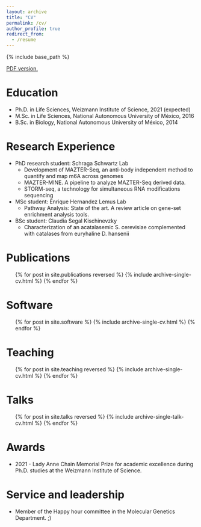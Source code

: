 ```yaml
---
layout: archive
title: "CV"
permalink: /cv/
author_profile: true
redirect_from:
  - /resume
---
```


{% include base_path %}

<u><a href="https://drive.google.com/file/d/16iPxRyrwvCl0RtOTxfKWDCkjn7U90hv1/view?usp=sharing">PDF version</a>.</u>

Education
======
* Ph.D. in Life Sciences, Weizmann Institute of Science, 2021 (expected)
* M.Sc. in Life Sciences, National Autonomous University of México, 2016
* B.Sc. in Biology, National Autonomous University of México, 2014

Research Experience
======
* PhD research student: Schraga Schwartz Lab
  * Development of MAZTER-Seq, an anti-body independent method to quantify and map m6A across genomes
  * MAZTER-MINE. A pipeline to analyze MAZTER-Seq derived data.
  * STORM-seq, a technology for simultaneous RNA modifications sequencing
* MSc student: Enrique Hernandez Lemus Lab
  * Pathway Analysis: State of the art. A review article on gene-set enrichment analysis tools.
* BSc student: Claudia Segal Kischinevzky
  * Characterization of an acatalasemic S. cerevisiae complemented with catalases from euryhaline D. hansenii

Publications
============
  <ul>{% for post in site.publications reversed %}
    {% include archive-single-cv.html %}
  {% endfor %}</ul>

Software
========
  <ul>{% for post in site.software %}
    {% include archive-single-cv.html %}
  {% endfor %}</ul>

Teaching
======
  <ul>{% for post in site.teaching reversed %}
    {% include archive-single-cv.html %}
  {% endfor %}</ul>
  
Talks
======
  <ul>{% for post in site.talks reversed %}
    {% include archive-single-talk-cv.html %}
  {% endfor %}</ul>

Awards
======

* 2021 - Lady Anne Chain Memorial Prize for academic excellence during Ph.D. studies at the Weizmann Institute of Science.

Service and leadership
======
* Member of the Happy hour committee in the Molecular Genetics Department. ;)
